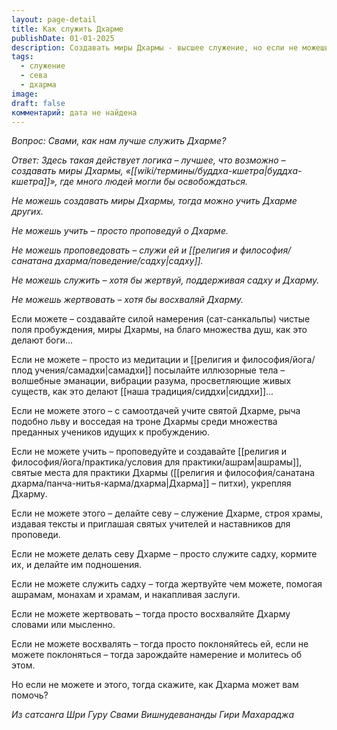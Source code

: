 ```yaml
---
layout: page-detail
title: Как служить Дхарме
publishDate: 01-01-2025
description: Создавать миры Дхармы - высшее служение, но если не можешь, учи, проповедуй, служи, жертвуй или хотя бы восхваляй Дхарму. Даже простое намерение и молитва о служении важны. Если не можешь ничего из этого - задай себе вопрос, Как Дхарма может мне помочь?
tags:
  - служение
  - сева
  - дхарма
image: 
draft: false
комментарий: дата не найдена
---
```


_Вопрос: Свами, как нам лучше служить Дхарме?_

_Ответ: Здесь такая действует логика – лучшее, что возможно – создавать миры Дхармы, «[[wiki/термины/буддха-кшетра|буддха-кшетра]]», где много людей могли бы освобождаться._ 

_Не можешь создавать миры Дхармы, тогда можно учить Дхарме других._ 

_Не можешь учить – просто проповедуй о Дхарме._ 

_Не можешь проповедовать – служи ей и [[религия и философия/санатана дхарма/поведение/садху|садху]]._ 

_Не можешь служить – хотя бы жертвуй, поддерживая садху и Дхарму._ 

_Не можешь жертвовать – хотя бы восхваляй Дхарму._

Если можете – создавайте силой намерения (сат-санкальпы) чистые поля пробуждения, миры Дхармы, на благо множества душ, как это делают боги...

Если не можете – просто из медитации и [[религия и философия/йога/плод учения/самадхи|самадхи]] посылайте иллюзорные тела – волшебные эманации, вибрации разума, просветляющие живых существ, как это делают [[наша традиция/сиддхи|сиддхи]]...

Если не можете этого – с самоотдачей учите святой Дхарме, рыча подобно льву и восседая на троне Дхармы среди множества преданных учеников идущих к пробуждению.

Если не можете учить – проповедуйте и создавайте [[религия и философия/йога/практика/условия для практики/ашрам|ашрамы]], святые места для практики Дхармы ([[религия и философия/санатана дхарма/панча-нитья-карма/дхарма|Дхарма]] – питхи), укрепляя Дхарму.

Если не можете этого – делайте севу – служение Дхарме, строя храмы, издавая тексты и приглашая святых учителей и наставников для проповеди.

Если не можете делать севу Дхарме – просто служите садху, кормите их, и делайте им подношения.

Если не можете служить садху – тогда жертвуйте чем можете, помогая ашрамам, монахам и храмам, и накапливая заслуги.

Если не можете жертвовать – тогда просто восхваляйте Дхарму словами или мысленно.

Если не можете восхвалять – тогда просто поклоняйтесь ей, если не можете поклоняться – тогда зарождайте намерение и молитесь об этом. 

Но если не можете и этого, тогда скажите, как Дхарма может вам помочь?

*Из сатсанга Шри Гуру Свами Вишнудевананды Гири Махараджа*


